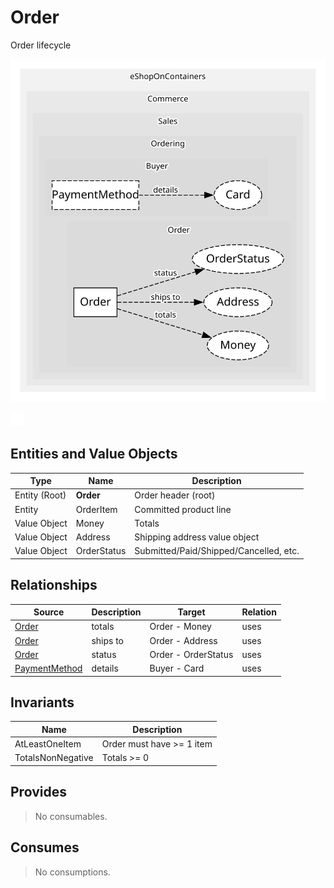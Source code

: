 

# Order
Order lifecycle

![contextmap](./relationmap.svg)

![consumablemap](./consumablemap.svg)

## Entities and Value Objects
| Type | Name | Description |
| --- | --- | --- |
| Entity (Root) | **Order** | Order header (root) |
| Entity | OrderItem | Committed product line |
| Value Object | Money | Totals |
| Value Object | Address | Shipping address value object |
| Value Object | OrderStatus | Submitted/Paid/Shipped/Cancelled, etc. |


## Relationships
| Source | Description | Target | Relation |
| --- | --- | --- | --- |
| [Order](entities/order/index.md) | totals | Order - Money | uses |
| [Order](entities/order/index.md) | ships to | Order - Address | uses |
| [Order](entities/order/index.md) | status | Order - OrderStatus | uses |
| [PaymentMethod](../buyer/entities/payment_method/index.md) | details | Buyer - Card | uses |


## Invariants
| Name | Description |
| --- | --- |
| AtLeastOneItem | Order must have >= 1 item |
| TotalsNonNegative | Totals >= 0 |


## Provides
> No consumables.

## Consumes
> No consumptions.
	
